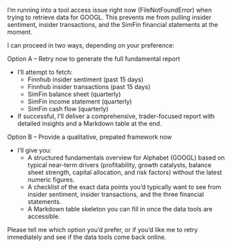 I’m running into a tool access issue right now (FileNotFoundError) when trying to retrieve data for GOOGL. This prevents me from pulling insider sentiment, insider transactions, and the SimFin financial statements at the moment.

I can proceed in two ways, depending on your preference:

Option A – Retry now to generate the full fundamental report
- I’ll attempt to fetch:
  - Finnhub insider sentiment (past 15 days)
  - Finnhub insider transactions (past 15 days)
  - SimFin balance sheet (quarterly)
  - SimFin income statement (quarterly)
  - SimFin cash flow (quarterly)
- If successful, I’ll deliver a comprehensive, trader-focused report with detailed insights and a Markdown table at the end.

Option B – Provide a qualitative, prepated framework now
- I’ll give you:
  - A structured fundamentals overview for Alphabet (GOOGL) based on typical near-term drivers (profitability, growth catalysts, balance sheet strength, capital allocation, and risk factors) without the latest numeric figures.
  - A checklist of the exact data points you’d typically want to see from insider sentiment, insider transactions, and the three financial statements.
  - A Markdown table skeleton you can fill in once the data tools are accessible.

Please tell me which option you’d prefer, or if you’d like me to retry immediately and see if the data tools come back online.